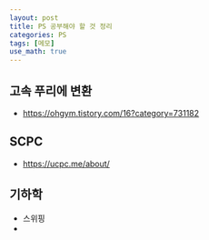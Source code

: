 ```yaml
---
layout: post
title: PS 공부해야 할 것 정리
categories: PS
tags: [메모]
use_math: true
---
```


## 고속 푸리에 변환
- https://ohgym.tistory.com/16?category=731182

## SCPC
- https://ucpc.me/about/

## 기하학
- 스위핑
- 
